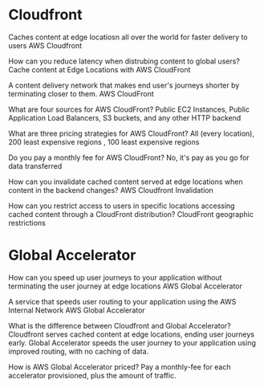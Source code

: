 # Cloudfront

Caches content at edge locatiosn all over the world for faster delivery to users
AWS Cloudfront

How can you reduce latency when distrubing content to global users?
Cache content at Edge Locations with AWS CloudFront

A content delivery network that makes end user's journeys shorter by terminating closer to them.
AWS CloudFront

What are four sources for AWS CloudFront?
Public EC2 Instances, Public Application Load Balancers, S3 buckets, and any other HTTP backend

What are three pricing strategies for AWS CloudFront?
All (every location), 200 least expensive regions , 100 least expensive regions

Do you pay a monthly fee for AWS CloudFront?
No, it's pay as you go for data transferred

How can you invalidate cached content served at edge locations when content in the backend changes?
AWS Cloudfront Invalidation

How can you restrict access to users in specific locations accessing cached content through a CloudFront distribution?
CloudFront geographic restrictions

# Global Accelerator

How can you speed up user journeys to your application without terminating the user journey at edge locations
AWS Global Accelerator

A service that speeds user routing to your application using the AWS Internal Network
AWS Global Accelerator

What is the difference between Cloudfront and Global Accelerator?
Cloudfront serves cached content at edge locations, ending user journeys early. Global Accelerator speeds the user journey to your application using improved routing, with no caching of data.

How is AWS Global Accelerator priced?
Pay a monthly-fee for each accelerator provisioned, plus the amount of traffic.
